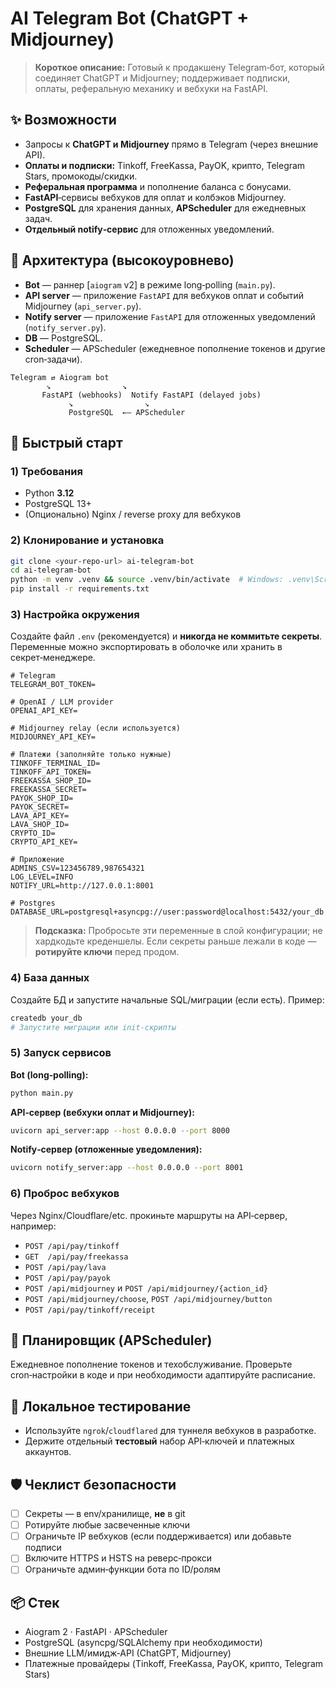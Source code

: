 # AI Telegram Bot (ChatGPT + Midjourney)

> **Короткое описание:** Готовый к продакшену Telegram‑бот, который соединяет ChatGPT и Midjourney; поддерживает подписки, оплаты, реферальную механику и вебхуки на FastAPI.

## ✨ Возможности
- Запросы к **ChatGPT и Midjourney** прямо в Telegram (через внешние API).
- **Оплаты и подписки:** Tinkoff, FreeKassa, PayOK, крипто, Telegram Stars, промокоды/скидки.
- **Реферальная программа** и пополнение баланса с бонусами.
- **FastAPI**‑сервисы вебхуков для оплат и колбэков Midjourney.
- **PostgreSQL** для хранения данных, **APScheduler** для ежедневных задач.
- **Отдельный notify‑сервис** для отложенных уведомлений.

## 🧱 Архитектура (высокоуровнево)
- **Bot** — раннер [`aiogram` v2] в режиме long‑polling (`main.py`).
- **API server** — приложение `FastAPI` для вебхуков оплат и событий Midjourney (`api_server.py`).
- **Notify server** — приложение `FastAPI` для отложенных уведомлений (`notify_server.py`).
- **DB** — PostgreSQL.
- **Scheduler** — APScheduler (ежедневное пополнение токенов и другие cron‑задачи).

```
Telegram ⇄ Aiogram bot
        ↘                ↘
       FastAPI (webhooks)  Notify FastAPI (delayed jobs)
             ↘                ↘
             PostgreSQL  ←— APScheduler
```

## 🚀 Быстрый старт

### 1) Требования
- Python **3.12**
- PostgreSQL 13+
- (Опционально) Nginx / reverse proxy для вебхуков

### 2) Клонирование и установка
```bash
git clone <your-repo-url> ai-telegram-bot
cd ai-telegram-bot
python -m venv .venv && source .venv/bin/activate  # Windows: .venv\Scripts\activate
pip install -r requirements.txt
```

### 3) Настройка окружения
Создайте файл `.env` (рекомендуется) и **никогда не коммитьте секреты**.
Переменные можно экспортировать в оболочке или хранить в секрет‑менеджере.

```dotenv
# Telegram
TELEGRAM_BOT_TOKEN=

# OpenAI / LLM provider
OPENAI_API_KEY=

# Midjourney relay (если используется)
MIDJOURNEY_API_KEY=

# Платежи (заполняйте только нужные)
TINKOFF_TERMINAL_ID=
TINKOFF_API_TOKEN=
FREEKASSA_SHOP_ID=
FREEKASSA_SECRET=
PAYOK_SHOP_ID=
PAYOK_SECRET=
LAVA_API_KEY=
LAVA_SHOP_ID=
CRYPTO_ID=
CRYPTO_API_KEY=

# Приложение
ADMINS_CSV=123456789,987654321
LOG_LEVEL=INFO
NOTIFY_URL=http://127.0.0.1:8001

# Postgres
DATABASE_URL=postgresql+asyncpg://user:password@localhost:5432/your_db
```

> **Подсказка:** Пробросьте эти переменные в слой конфигурации; не хардкодьте креденшелы.
> Если секреты раньше лежали в коде — **ротируйте ключи** перед продом.

### 4) База данных
Создайте БД и запустите начальные SQL/миграции (если есть). Пример:
```bash
createdb your_db
# Запустите миграции или init‑скрипты
```

### 5) Запуск сервисов

**Bot (long‑polling):**
```bash
python main.py
```

**API‑сервер (вебхуки оплат и Midjourney):**
```bash
uvicorn api_server:app --host 0.0.0.0 --port 8000
```

**Notify‑сервер (отложенные уведомления):**
```bash
uvicorn notify_server:app --host 0.0.0.0 --port 8001
```

### 6) Проброс вебхуков
Через Nginx/Cloudflare/etc. прокиньте маршруты на API‑сервер, например:
- `POST /api/pay/tinkoff`
- `GET  /api/pay/freekassa`
- `POST /api/pay/lava`
- `POST /api/pay/payok`
- `POST /api/midjourney` и `POST /api/midjourney/{action_id}`
- `POST /api/midjourney/choose`, `POST /api/midjourney/button`
- `POST /api/pay/tinkoff/receipt`

## 🔁 Планировщик (APScheduler)
Ежедневное пополнение токенов и техобслуживание. Проверьте cron‑настройки в коде и при необходимости адаптируйте расписание.

## 🧪 Локальное тестирование
- Используйте `ngrok`/`cloudflared` для туннеля вебхуков в разработке.
- Держите отдельный **тестовый** набор API‑ключей и платежных аккаунтов.

## 🛡️ Чеклист безопасности
- [ ] Секреты — в env/хранилище, **не** в git
- [ ] Ротируйте любые засвеченные ключи
- [ ] Ограничьте IP вебхуков (если поддерживается) или добавьте подписи
- [ ] Включите HTTPS и HSTS на реверс‑прокси
- [ ] Ограничьте админ‑функции бота по ID/ролям

## 📦 Стек
- Aiogram 2 · FastAPI · APScheduler
- PostgreSQL (asyncpg/SQLAlchemy при необходимости)
- Внешние LLM/имидж‑API (ChatGPT, Midjourney)
- Платежные провайдеры (Tinkoff, FreeKassa, PayOK, крипто, Telegram Stars)


